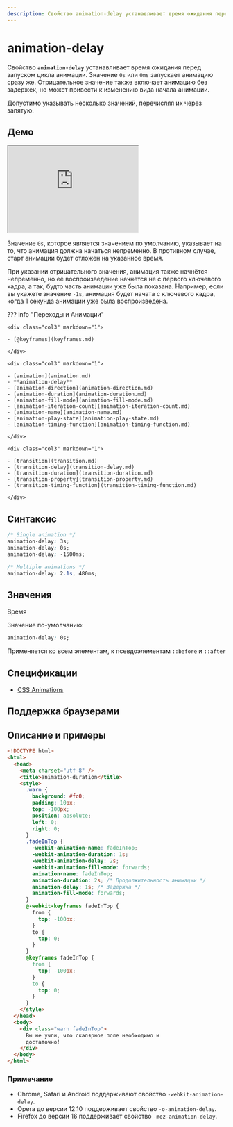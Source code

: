 ```yaml
---
description: Свойство animation-delay устанавливает время ожидания перед запуском цикла анимации
---
```


# animation-delay

Свойство **`animation-delay`** устанавливает время ожидания перед запуском цикла анимации. Значение `0s` или `0ms` запускает анимацию сразу же. Отрицательное значение также включает анимацию без задержек, но может привести к изменению вида начала анимации.

Допустимо указывать несколько значений, перечисляя их через запятую.

## Демо

<iframe class="interactive is-default-height" height="200" src="https://interactive-examples.mdn.mozilla.net/pages/css/animation-delay.html" title="MDN Web Docs Interactive Example" loading="lazy" data-readystate="complete"></iframe>

Значение `0s`, которое является значением по умолчанию, указывает на то, что анимация должна начаться непременно. В противном случае, старт анимации будет отложен на указанное время.

При указании отрицательного значения, анимация также начнётся непременно, но её воспроизведение начнётся не с первого ключевого кадра, а так, будто часть анимации уже была показана. Например, если вы укажете значение `-1s`, анимация будет начата с ключевого кадра, когда 1 секунда анимации уже была воспроизведена.

??? info "Переходы и Анимации"

    <div class="col3" markdown="1">

    - [@keyframes](keyframes.md)

    </div>

    <div class="col3" markdown="1">

    - [animation](animation.md)
    - **animation-delay**
    - [animation-direction](animation-direction.md)
    - [animation-duration](animation-duration.md)
    - [animation-fill-mode](animation-fill-mode.md)
    - [animation-iteration-count](animation-iteration-count.md)
    - [animation-name](animation-name.md)
    - [animation-play-state](animation-play-state.md)
    - [animation-timing-function](animation-timing-function.md)

    </div>

    <div class="col3" markdown="1">

    - [transition](transition.md)
    - [transition-delay](transition-delay.md)
    - [transition-duration](transition-duration.md)
    - [transition-property](transition-property.md)
    - [transition-timing-function](transition-timing-function.md)

    </div>

## Синтаксис

```css
/* Single animation */
animation-delay: 3s;
animation-delay: 0s;
animation-delay: -1500ms;

/* Multiple animations */
animation-delay: 2.1s, 480ms;
```

## Значения

Время

Значение по-умолчанию:

```css
animation-delay: 0s;
```

Применяется ко всем элементам, к псевдоэлементам `::before` и `::after`

## Спецификации

- [CSS Animations](http://dev.w3.org/csswg/css-animations/#animation-delay)

## Поддержка браузерами

<p class="ciu_embed" data-feature="css-animation" data-periods="future_1,current,past_1,past_2"></p>

## Описание и примеры

```html
<!DOCTYPE html>
<html>
  <head>
    <meta charset="utf-8" />
    <title>animation-duration</title>
    <style>
      .warn {
        background: #fc0;
        padding: 10px;
        top: -100px;
        position: absolute;
        left: 0;
        right: 0;
      }
      .fadeInTop {
        -webkit-animation-name: fadeInTop;
        -webkit-animation-duration: 1s;
        -webkit-animation-delay: 2s;
        -webkit-animation-fill-mode: forwards;
        animation-name: fadeInTop;
        animation-duration: 2s; /* Продолжительность анимации */
        animation-delay: 1s; /* Задержка */
        animation-fill-mode: forwards;
      }
      @-webkit-keyframes fadeInTop {
        from {
          top: -100px;
        }
        to {
          top: 0;
        }
      }
      @keyframes fadeInTop {
        from {
          top: -100px;
        }
        to {
          top: 0;
        }
      }
    </style>
  </head>
  <body>
    <div class="warn fadeInTop">
      Вы не учли, что скалярное поле необходимо и
      достаточно!
    </div>
  </body>
</html>
```

### Примечание

- Chrome, Safari и Android поддерживают свойство `-webkit-animation-delay`.
- Opera до версии 12.10 поддерживает свойство `-o-animation-delay`.
- Firefox до версии 16 поддерживает свойство `-moz-animation-delay`.
